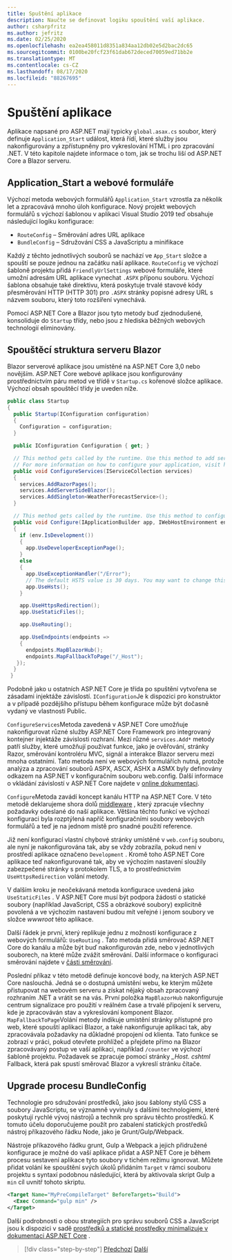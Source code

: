 ```yaml
---
title: Spuštění aplikace
description: Naučte se definovat logiku spouštění vaší aplikace.
author: csharpfritz
ms.author: jefritz
ms.date: 02/25/2020
ms.openlocfilehash: ea2ea458011d8351a834aa12db02e5d2bac2dc65
ms.sourcegitcommit: 0100be20fcf23f61dab672deced70059ed71bb2e
ms.translationtype: MT
ms.contentlocale: cs-CZ
ms.lasthandoff: 08/17/2020
ms.locfileid: "88267695"
---
```

# <a name="app-startup"></a>Spuštění aplikace

Aplikace napsané pro ASP.NET mají typicky `global.asax.cs` soubor, který definuje `Application_Start` událost, která řídí, které služby jsou nakonfigurovány a zpřístupněny pro vykreslování HTML i pro zpracování .NET. V této kapitole najdete informace o tom, jak se trochu liší od ASP.NET Core a Blazor serveru.

## <a name="application_start-and-web-forms"></a>Application_Start a webové formuláře

Výchozí metoda webových formulářů `Application_Start` vzrostla za několik let a zpracovává mnoho úloh konfigurace.  Nový projekt webových formulářů s výchozí šablonou v aplikaci Visual Studio 2019 teď obsahuje následující logiku konfigurace:

- `RouteConfig` – Směrování adres URL aplikace
- `BundleConfig` – Sdružování CSS a JavaScriptu a minifikace

Každý z těchto jednotlivých souborů se nachází ve `App_Start` složce a spouští se pouze jednou na začátku naší aplikace.  `RouteConfig` ve výchozí šabloně projektu přidá `FriendlyUrlSettings` webové formuláře, které umožní adresám URL aplikace vynechat `.ASPX` příponu souboru.  Výchozí šablona obsahuje také direktivu, která poskytuje trvalé stavové kódy přesměrování HTTP (HTTP 301) pro `.ASPX` stránky popisné adresy URL s názvem souboru, který toto rozšíření vynechává.

Pomocí ASP.NET Core a Blazor jsou tyto metody buď zjednodušené, konsoliduje do `Startup` třídy, nebo jsou z hlediska běžných webových technologií eliminovány.

## <a name="blazor-server-startup-structure"></a>Spouštěcí struktura serveru Blazor

Blazor serverové aplikace jsou umístěné na ASP.NET Core 3,0 nebo novějším.  ASP.NET Core webové aplikace jsou konfigurovány prostřednictvím páru metod ve třídě v `Startup.cs` kořenové složce aplikace.  Výchozí obsah spouštěcí třídy je uveden níže.

```csharp
public class Startup
{
  public Startup(IConfiguration configuration)
  {
    Configuration = configuration;
  }

  public IConfiguration Configuration { get; }

  // This method gets called by the runtime. Use this method to add services to the container.
  // For more information on how to configure your application, visit https://go.microsoft.com/fwlink/?LinkID=398940
  public void ConfigureServices(IServiceCollection services)
  {
    services.AddRazorPages();
    services.AddServerSideBlazor();
    services.AddSingleton<WeatherForecastService>();
  }

  // This method gets called by the runtime. Use this method to configure the HTTP request pipeline.
  public void Configure(IApplicationBuilder app, IWebHostEnvironment env)
  {
    if (env.IsDevelopment())
    {
      app.UseDeveloperExceptionPage();
    }
    else
    {
      app.UseExceptionHandler("/Error");
      // The default HSTS value is 30 days. You may want to change this for production scenarios, see https://aka.ms/aspnetcore-hsts.
      app.UseHsts();
    }

    app.UseHttpsRedirection();
    app.UseStaticFiles();

    app.UseRouting();

    app.UseEndpoints(endpoints =>
    {
      endpoints.MapBlazorHub();
      endpoints.MapFallbackToPage("/_Host");
   });
  }
 }
```

Podobně jako u ostatních ASP.NET Core je třída po spuštění vytvořena se zásadami injektáže závislostí.  `IConfiguration`Je k dispozici pro konstruktor a v případě pozdějšího přístupu během konfigurace může být dočasně vydaný ve vlastnosti Public.

`ConfigureServices`Metoda zavedená v ASP.NET Core umožňuje nakonfigurovat různé služby ASP.NET Core Framework pro integrovaný kontejner injektáže závislosti rozhraní.  Mezi různé `services.Add*` metody patří služby, které umožňují používat funkce, jako je ověřování, stránky Razor, směrování kontroléru MVC, signál a interakce Blazor serveru mezi mnoha ostatními.  Tato metoda není ve webových formulářích nutná, protože analýza a zpracování souborů ASPX, ASCX, ASHX a ASMX byly definovány odkazem na ASP.NET v konfiguračním souboru web.config.  Další informace o vkládání závislostí v ASP.NET Core najdete v [online dokumentaci](https://docs.microsoft.com/aspnet/core/fundamentals/dependency-injection).

`Configure`Metoda zavádí koncept kanálu HTTP na ASP.NET Core.  V této metodě deklarujeme shora dolů [middleware](middleware.md) , který zpracuje všechny požadavky odeslané do naší aplikace. Většina těchto funkcí ve výchozí konfiguraci byla rozptýlená napříč konfiguračními soubory webových formulářů a teď je na jednom místě pro snadné použití reference.

Již není konfigurací vlastní chybové stránky umístěné v `web.config` souboru, ale nyní je nakonfigurována tak, aby se vždy zobrazila, pokud není v prostředí aplikace označeno `Development` .  Kromě toho ASP.NET Core aplikace teď nakonfigurované tak, aby ve výchozím nastavení sloužily zabezpečené stránky s protokolem TLS, a to prostřednictvím `UseHttpsRedirection` volání metody.

V dalším kroku je neočekávaná metoda konfigurace uvedená jako `UseStaticFiles` .  V ASP.NET Core musí být podpora žádostí o statické soubory (například JavaScript, CSS a obrázkové soubory) explicitně povolená a ve výchozím nastavení budou mít veřejné i jenom soubory ve složce *wwwroot* této aplikace.

Další řádek je první, který replikuje jednu z možností konfigurace z webových formulářů: `UseRouting` .  Tato metoda přidá směrovač ASP.NET Core do kanálu a může být buď nakonfigurován zde, nebo v jednotlivých souborech, na které může zvážit směrování.  Další informace o konfiguraci směrování najdete v [části směrování](pages-routing-layouts.md).

Poslední příkaz v této metodě definuje koncové body, na kterých ASP.NET Core naslouchá.  Jedná se o dostupná umístění webu, ke kterým můžete přistupovat na webovém serveru a získat nějaký obsah zpracovaný rozhraním .NET a vrátit se na vás.  První položka `MapBlazorHub` nakonfiguruje centrum signalizace pro použití v reálném čase a trvalé připojení k serveru, kde je zpracováván stav a vykreslování komponent Blazor.  `MapFallbackToPage`Volání metody indikuje umístění stránky přístupné pro web, které spouští aplikaci Blazor, a také nakonfiguruje aplikaci tak, aby zpracovávala požadavky na důkladné propojení od klienta.  Tato funkce se zobrazí v práci, pokud otevřete prohlížeč a přejdete přímo na Blazor zpracovávaný postup ve vaší aplikaci, například `/counter` ve výchozí šabloně projektu. Požadavek se zpracuje pomocí stránky *_Host. cshtml* Fallback, která pak spustí směrovač Blazor a vykreslí stránku čítače.

## <a name="upgrading-the-bundleconfig-process"></a>Upgrade procesu BundleConfig

Technologie pro sdružování prostředků, jako jsou šablony stylů CSS a soubory JavaScriptu, se významně vyvinuly s dalšími technologiemi, které poskytují rychlé vývoj nástrojů a technik pro správu těchto prostředků.  K tomuto účelu doporučujeme použít pro zabalení statických prostředků nástroj příkazového řádku Node, jako je Grunt/Gulp/Webpack.

Nástroje příkazového řádku grunt, Gulp a Webpack a jejich přidružené konfigurace je možné do vaší aplikace přidat a ASP.NET Core je během procesu sestavení aplikace tyto soubory v tichém režimu ignorovat.  Můžete přidat volání ke spouštění svých úkolů přidáním `Target` v rámci souboru projektu s syntaxí podobnou následující, která by aktivovala skript Gulp a `min` cíl uvnitř tohoto skriptu.

```xml
<Target Name="MyPreCompileTarget" BeforeTargets="Build">
  <Exec Command="gulp min" />
</Target>
```

Další podrobnosti o obou strategiích pro správu souborů CSS a JavaScript jsou k dispozici v sadě [prostředků a statické prostředky minimalizuje v dokumentaci ASP.NET Core](https://docs.microsoft.com/aspnet/core/client-side/bundling-and-minification) .

>[!div class="step-by-step"]
>[Předchozí](project-structure.md) 
> [Další](components.md)
